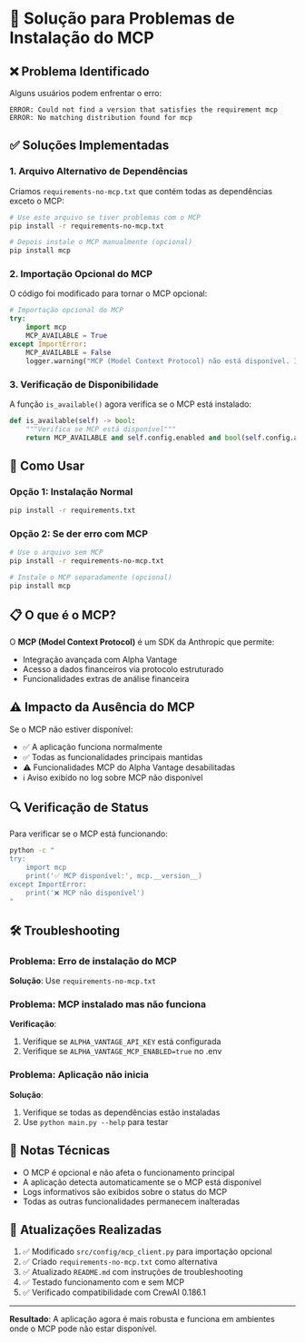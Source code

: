# 🔧 Solução para Problemas de Instalação do MCP

## ❌ Problema Identificado

Alguns usuários podem enfrentar o erro:
```
ERROR: Could not find a version that satisfies the requirement mcp
ERROR: No matching distribution found for mcp
```

## ✅ Soluções Implementadas

### 1. **Arquivo Alternativo de Dependências**

Criamos `requirements-no-mcp.txt` que contém todas as dependências exceto o MCP:

```bash
# Use este arquivo se tiver problemas com o MCP
pip install -r requirements-no-mcp.txt

# Depois instale o MCP manualmente (opcional)
pip install mcp
```

### 2. **Importação Opcional do MCP**

O código foi modificado para tornar o MCP opcional:

```python
# Importação opcional do MCP
try:
    import mcp
    MCP_AVAILABLE = True
except ImportError:
    MCP_AVAILABLE = False
    logger.warning("MCP (Model Context Protocol) não está disponível. Instale com: pip install mcp")
```

### 3. **Verificação de Disponibilidade**

A função `is_available()` agora verifica se o MCP está instalado:

```python
def is_available(self) -> bool:
    """Verifica se MCP está disponível"""
    return MCP_AVAILABLE and self.config.enabled and bool(self.config.api_key)
```

## 🚀 Como Usar

### Opção 1: Instalação Normal
```bash
pip install -r requirements.txt
```

### Opção 2: Se der erro com MCP
```bash
# Use o arquivo sem MCP
pip install -r requirements-no-mcp.txt

# Instale o MCP separadamente (opcional)
pip install mcp
```

## 📋 O que é o MCP?

O **MCP (Model Context Protocol)** é um SDK da Anthropic que permite:
- Integração avançada com Alpha Vantage
- Acesso a dados financeiros via protocolo estruturado
- Funcionalidades extras de análise financeira

## ⚠️ Impacto da Ausência do MCP

Se o MCP não estiver disponível:
- ✅ A aplicação funciona normalmente
- ✅ Todas as funcionalidades principais mantidas
- ⚠️ Funcionalidades MCP do Alpha Vantage desabilitadas
- ℹ️ Aviso exibido no log sobre MCP não disponível

## 🔍 Verificação de Status

Para verificar se o MCP está funcionando:

```bash
python -c "
try:
    import mcp
    print('✅ MCP disponível:', mcp.__version__)
except ImportError:
    print('❌ MCP não disponível')
"
```

## 🛠️ Troubleshooting

### Problema: Erro de instalação do MCP
**Solução**: Use `requirements-no-mcp.txt`

### Problema: MCP instalado mas não funciona
**Verificação**: 
1. Verifique se `ALPHA_VANTAGE_API_KEY` está configurada
2. Verifique se `ALPHA_VANTAGE_MCP_ENABLED=true` no .env

### Problema: Aplicação não inicia
**Solução**: 
1. Verifique se todas as dependências estão instaladas
2. Use `python main.py --help` para testar

## 📝 Notas Técnicas

- O MCP é opcional e não afeta o funcionamento principal
- A aplicação detecta automaticamente se o MCP está disponível
- Logs informativos são exibidos sobre o status do MCP
- Todas as outras funcionalidades permanecem inalteradas

## 🔄 Atualizações Realizadas

1. ✅ Modificado `src/config/mcp_client.py` para importação opcional
2. ✅ Criado `requirements-no-mcp.txt` como alternativa
3. ✅ Atualizado `README.md` com instruções de troubleshooting
4. ✅ Testado funcionamento com e sem MCP
5. ✅ Verificado compatibilidade com CrewAI 0.186.1

---

**Resultado**: A aplicação agora é mais robusta e funciona em ambientes onde o MCP pode não estar disponível.